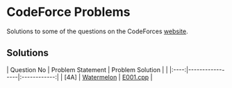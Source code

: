 # CodeForce Problems
Solutions to some of the questions on the CodeForces [website](https://codeforces.com/ "CodeForces").


## Solutions

| Question No | Problem Statement	| Problem Solution |															|
|:----:|-----------------|:------------:|
| [4A] | [Watermelon]                  	| [E001.cpp] |



[//]: # (Solutions)

[E001.cpp]: Solutions/E001.cpp
[Watermelon]: https://codeforces.com/problemset/problem/4/A
